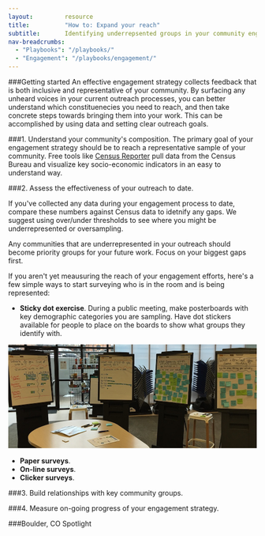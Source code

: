 ```yaml
---
layout: 		resource
title: 			"How to: Expand your reach"
subtitle: 		Identifying underrepsented groups in your community engagement proces. 
nav-breadcrumbs:
  - "Playbooks": "/playbooks/"
  - "Engagement": "/playbooks/engagement/"
---
```

###Getting started
An effective engagement strategy collects feedback that is both inclusive and representative of your community. By surfacing any unheard voices in your current outreach processes, you can better understand which constituenecies you need to reach, and then take concrete steps towards bringing them into your work. This can be accomplished by using data and setting clear outreach goals. 

###1. Understand your community's composition. 
The primary goal of your engagement strategy should be to reach a representative sample of your community. Free tools like [Census Reporter](http://censusreporter.org/) pull data from the Census Bureau and visualize key socio-economic indicators in an easy to understand way. 

###2. Assess the effectiveness of your outreach to date. 

If you've collected any data during your engagement process to date, compare these numbers against Census data to idetnify any gaps. We suggest using over/under thresholds to see where you might be underrepresented or oversampling.  

Any communities that are underrepresented in your outreach should become priority groups for your future work. Focus on your biggest gaps first.

If you aren't yet meausuring the reach of your engagement efforts, here's a few simple ways to start surveying who is in the room and is being represented: 

 * **Sticky dot exercise**. During a public meeting, make posterboards with key demographic categories you are sampling. Have dot stickers available for people to place on the boards to show what groups they identify with. 

![Sticky dot exercise](/media/images/principles/dot-exercise.jpg "Learning who is in the room in Boulder, CO")

 * **Paper surveys**. 
 * **On-line surveys**. 
 * **Clicker surveys**. 

###3. Build relationships with key community groups.

###4. Measure on-going progress of your engagement strategy.


###Boulder, CO Spotlight


